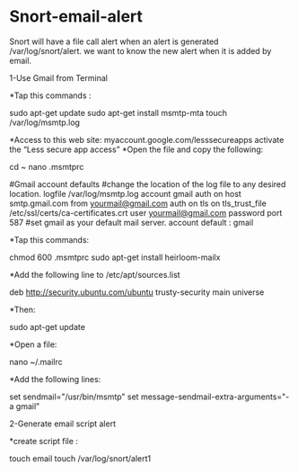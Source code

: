 # Snort-email-alert
Snort will have a file call alert when an alert is generated /var/log/snort/alert.
we want to know the new alert when it is added by email.

1-Use Gmail from Terminal

 *Tap this commands :

sudo apt-get update
sudo apt-get install msmtp-mta
touch /var/log/msmtp.log

*Access to this web site: myaccount.google.com/lesssecureapps
activate the “Less secure app access”
*Open the file and copy the following:

cd ~
nano .msmtprc


#Gmail account
defaults
#change the location of the log file to any desired location.
logfile /var/log/msmtp.log
account gmail
auth on
host smtp.gmail.com
from <yourmail@gmail.com>
auth on
tls on
tls_trust_file /etc/ssl/certs/ca-certificates.crt
user <yourmail@gmail.com>
password <your-password>
port 587
#set gmail as your default mail server.
account default : gmail

*Tap this commands:

chmod 600 .msmtprc
sudo apt-get install heirloom-mailx

*Add the following line to /etc/apt/sources.list

deb http://security.ubuntu.com/ubuntu trusty-security main universe

*Then:

sudo apt-get update

*Open a file:

 nano ~/.mailrc

*Add the following lines:

set sendmail="/usr/bin/msmtp"
set message-sendmail-extra-arguments="-a gmail"

2-Generate email script alert

*create script file :

touch email
touch /var/log/snort/alert1

